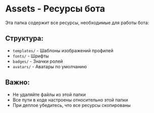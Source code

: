 # Assets - Ресурсы бота

Эта папка содержит все ресурсы, необходимые для работы бота:

## Структура:
- `templates/` - Шаблоны изображений профилей
- `fonts/` - Шрифты
- `badges/` - Значки ролей
- `avatars/` - Аватары по умолчанию

## Важно:
- Не удаляйте файлы из этой папки
- Все пути в коде настроены относительно этой папки
- При деплое убедитесь, что все ресурсы скопированы
